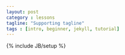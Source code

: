 ```yaml
---
layout: post
category : lessons
tagline: "Supporting tagline"
tags : [intro, beginner, jekyll, tutorial]
---
```

{% include JB/setup %}




